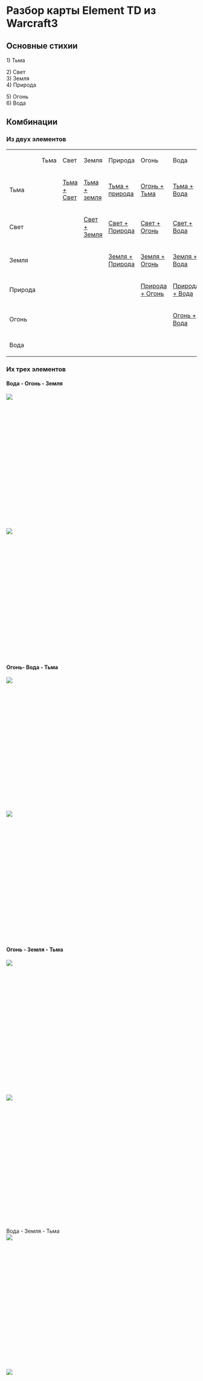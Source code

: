 # <span class="c18">Разбор карты Element TD из Warcraft3</span>

## <span class="c1"></span>

## <span class="c1">Основные стихии</span>

<span class="c4">  
1) Тьма</span>

<span class="c4">2) Свет  
3) Земля  
4) Природа</span>

<span class="c4">5) Огонь  
6) Вода  
</span>

## <span class="c1"></span>

## <span class="c1">Комбинации  
</span>

### <span class="c14">Из двух элементов</span>

<a id="t.91f3dc8780655f1e498fae1d9b0581ab62186858"></a><a id="t.0"></a>

<table class="c15">

<tbody>

<tr class="c17">

<td class="c10" colspan="1" rowspan="1">

<span class="c9"></span>

</td>

<td class="c10" colspan="1" rowspan="1">

<span class="c9">Тьма</span>

</td>

<td class="c10" colspan="1" rowspan="1">

<span class="c9">Свет</span>

</td>

<td class="c10" colspan="1" rowspan="1">

<span class="c9">Земля</span>

</td>

<td class="c10" colspan="1" rowspan="1">

<span class="c9">Природа</span>

</td>

<td class="c10" colspan="1" rowspan="1">

<span class="c9">Огонь</span>

</td>

<td class="c10" colspan="1" rowspan="1">

<span class="c9">Вода</span>

</td>

</tr>

<tr class="c17">

<td class="c10" colspan="1" rowspan="1">

<span class="c9">Тьма</span>

</td>

<td class="c5" colspan="1" rowspan="1">

<span class="c9"></span>

</td>

<td class="c10" colspan="1" rowspan="1">

<span class="c0">[Тьма + Свет](#id.1h9mvxrk3135)</span>

</td>

<td class="c10" colspan="1" rowspan="1">

<span class="c0">[Тьма + земля](#id.is7p8mqw2ove)</span>

</td>

<td class="c10" colspan="1" rowspan="1">

<span class="c0">[Тьма + природа](#id.fuhve8xz5q6p)</span>

</td>

<td class="c10" colspan="1" rowspan="1">

<span class="c0">[Огонь + Тьма](#id.go1bfdi4uhya)</span>

</td>

<td class="c10" colspan="1" rowspan="1">

<span class="c0">[Тьма + Вода](#id.6pamp44xcvvr)</span>

</td>

</tr>

<tr class="c21">

<td class="c10" colspan="1" rowspan="1">

<span class="c9">Свет</span>

</td>

<td class="c5" colspan="1" rowspan="1">

<span class="c9"></span>

</td>

<td class="c5" colspan="1" rowspan="1">

<span class="c9"></span>

</td>

<td class="c10" colspan="1" rowspan="1">

<span class="c0">[Свет + Земля](#id.p3kqj12v47bf)</span>

</td>

<td class="c10" colspan="1" rowspan="1">

<span class="c0">[Свет + Природа](#id.5flojarmefvc)</span>

</td>

<td class="c10" colspan="1" rowspan="1">

<span class="c0">[Свет + Огонь](#id.e4zbs5t3qo0q)</span>

</td>

<td class="c10" colspan="1" rowspan="1">

<span class="c0">[Свет + Вода](#id.wm1ay61rkrfi)</span>

</td>

</tr>

<tr class="c21">

<td class="c10" colspan="1" rowspan="1">

<span class="c9">Земля</span>

</td>

<td class="c5" colspan="1" rowspan="1">

<span class="c9"></span>

</td>

<td class="c5" colspan="1" rowspan="1">

<span class="c9"></span>

</td>

<td class="c5" colspan="1" rowspan="1">

<span class="c9"></span>

</td>

<td class="c10" colspan="1" rowspan="1">

<span class="c0">[Земля + Природа](#id.3w1r7vz36vr6)</span>

</td>

<td class="c10" colspan="1" rowspan="1">

<span class="c0">[Земля + Огонь](#id.no4eyjuf4jm5)</span>

</td>

<td class="c10" colspan="1" rowspan="1">

<span class="c0">[Земля + Вода](#id.j177vuuij9or)</span>

</td>

</tr>

<tr class="c17">

<td class="c10" colspan="1" rowspan="1">

<span class="c9">Природа</span>

</td>

<td class="c5" colspan="1" rowspan="1">

<span class="c9"></span>

</td>

<td class="c5" colspan="1" rowspan="1">

<span class="c9"></span>

</td>

<td class="c5" colspan="1" rowspan="1">

<span class="c9"></span>

</td>

<td class="c5" colspan="1" rowspan="1">

<span class="c9"></span>

</td>

<td class="c10" colspan="1" rowspan="1">

<span class="c0">[Природа + Огонь](#id.csf5ftwdcfx1)</span>

</td>

<td class="c10" colspan="1" rowspan="1">

<span class="c0">[Природа + Вода](#id.7i0foym5xtdn)</span>

</td>

</tr>

<tr class="c17">

<td class="c10" colspan="1" rowspan="1">

<span class="c9">Огонь</span>

</td>

<td class="c5" colspan="1" rowspan="1">

<span class="c9"></span>

</td>

<td class="c5" colspan="1" rowspan="1">

<span class="c9"></span>

</td>

<td class="c5" colspan="1" rowspan="1">

<span class="c9"></span>

</td>

<td class="c5" colspan="1" rowspan="1">

<span class="c9"></span>

</td>

<td class="c5" colspan="1" rowspan="1">

<span class="c9"></span>

</td>

<td class="c10" colspan="1" rowspan="1">

<span class="c0">[Огонь + Вода](#id.fqomb5frf3vk)</span>

</td>

</tr>

<tr class="c17">

<td class="c10" colspan="1" rowspan="1">

<span class="c9">Вода</span>

</td>

<td class="c5" colspan="1" rowspan="1">

<span class="c9"></span>

</td>

<td class="c5" colspan="1" rowspan="1">

<span class="c9"></span>

</td>

<td class="c5" colspan="1" rowspan="1">

<span class="c9"></span>

</td>

<td class="c5" colspan="1" rowspan="1">

<span class="c9"></span>

</td>

<td class="c5" colspan="1" rowspan="1">

<span class="c9"></span>

</td>

<td class="c5" colspan="1" rowspan="1">

<span class="c9"></span>

</td>

</tr>

</tbody>

</table>

### <span class="c14">Их трех элементов</span>

#### <span>Вода - Огонь - Земля  
</span><span style="overflow: hidden; display: inline-block; margin: 0.00px 0.00px; border: 0.00px solid #000000; transform: rotate(0.00rad) translateZ(0px); -webkit-transform: rotate(0.00rad) translateZ(0px); width: 601.70px; height: 338.67px;">![](images/image31.jpg)</span><span>  
</span><span style="overflow: hidden; display: inline-block; margin: 0.00px 0.00px; border: 0.00px solid #000000; transform: rotate(0.00rad) translateZ(0px); -webkit-transform: rotate(0.00rad) translateZ(0px); width: 601.70px; height: 338.67px;">![](images/image45.jpg)</span>

#### <span class="c11"></span>

#### <span class="c11">Огонь- Вода - Тьма</span>

<span style="overflow: hidden; display: inline-block; margin: 0.00px 0.00px; border: 0.00px solid #000000; transform: rotate(0.00rad) translateZ(0px); -webkit-transform: rotate(0.00rad) translateZ(0px); width: 601.70px; height: 338.67px;">![](images/image8.jpg)</span>

<span style="overflow: hidden; display: inline-block; margin: 0.00px 0.00px; border: 0.00px solid #000000; transform: rotate(0.00rad) translateZ(0px); -webkit-transform: rotate(0.00rad) translateZ(0px); width: 601.70px; height: 338.67px;">![](images/image37.jpg)</span>

<span class="c4"></span>

#### <span>Огонь - Земля - Тьма  
</span><span style="overflow: hidden; display: inline-block; margin: 0.00px 0.00px; border: 0.00px solid #000000; transform: rotate(0.00rad) translateZ(0px); -webkit-transform: rotate(0.00rad) translateZ(0px); width: 601.70px; height: 338.67px;">![](images/image20.jpg)</span><span>  
</span><span style="overflow: hidden; display: inline-block; margin: 0.00px 0.00px; border: 0.00px solid #000000; transform: rotate(0.00rad) translateZ(0px); -webkit-transform: rotate(0.00rad) translateZ(0px); width: 601.70px; height: 338.67px;">![](images/image1.jpg)</span><span>  

Вода - Земля - Тьма  
</span><span style="overflow: hidden; display: inline-block; margin: 0.00px 0.00px; border: 0.00px solid #000000; transform: rotate(0.00rad) translateZ(0px); -webkit-transform: rotate(0.00rad) translateZ(0px); width: 601.70px; height: 338.67px;">![](images/image39.jpg)</span><span>  
</span><span style="overflow: hidden; display: inline-block; margin: 0.00px 0.00px; border: 0.00px solid #000000; transform: rotate(0.00rad) translateZ(0px); -webkit-transform: rotate(0.00rad) translateZ(0px); width: 601.70px; height: 338.67px;">![](images/image49.jpg)</span><span>  

Вода - Свет - Огонь  
</span><span style="overflow: hidden; display: inline-block; margin: 0.00px 0.00px; border: 0.00px solid #000000; transform: rotate(0.00rad) translateZ(0px); -webkit-transform: rotate(0.00rad) translateZ(0px); width: 601.70px; height: 338.67px;">![](images/image7.jpg)</span>

#### <span>Свет - Огонь - Земля  
</span><span style="overflow: hidden; display: inline-block; margin: 0.00px 0.00px; border: 0.00px solid #000000; transform: rotate(0.00rad) translateZ(0px); -webkit-transform: rotate(0.00rad) translateZ(0px); width: 601.70px; height: 338.67px;">![](images/image18.jpg)</span><span>  
</span><span style="overflow: hidden; display: inline-block; margin: 0.00px 0.00px; border: 0.00px solid #000000; transform: rotate(0.00rad) translateZ(0px); -webkit-transform: rotate(0.00rad) translateZ(0px); width: 601.70px; height: 338.67px;">![](images/image55.jpg)</span><span class="c11">  
</span>

#### <span>Вода - Свет - Земля  
</span><span style="overflow: hidden; display: inline-block; margin: 0.00px 0.00px; border: 0.00px solid #000000; transform: rotate(0.00rad) translateZ(0px); -webkit-transform: rotate(0.00rad) translateZ(0px); width: 601.70px; height: 338.67px;">![](images/image53.jpg)</span><span>  
</span><span style="overflow: hidden; display: inline-block; margin: 0.00px 0.00px; border: 0.00px solid #000000; transform: rotate(0.00rad) translateZ(0px); -webkit-transform: rotate(0.00rad) translateZ(0px); width: 601.70px; height: 338.67px;">![](images/image17.jpg)</span><span class="c11">  

</span>

#### <span>Свет - Огонь - Тьма</span><span style="overflow: hidden; display: inline-block; margin: 0.00px 0.00px; border: 0.00px solid #000000; transform: rotate(0.00rad) translateZ(0px); -webkit-transform: rotate(0.00rad) translateZ(0px); width: 601.70px; height: 338.67px;">![](images/image24.jpg)</span><span>  
</span><span style="overflow: hidden; display: inline-block; margin: 0.00px 0.00px; border: 0.00px solid #000000; transform: rotate(0.00rad) translateZ(0px); -webkit-transform: rotate(0.00rad) translateZ(0px); width: 601.70px; height: 338.67px;">![](images/image46.jpg)</span><span class="c11">  

</span>

#### <span>Вода - Свет - Тьма  
</span><span style="overflow: hidden; display: inline-block; margin: 0.00px 0.00px; border: 0.00px solid #000000; transform: rotate(0.00rad) translateZ(0px); -webkit-transform: rotate(0.00rad) translateZ(0px); width: 601.70px; height: 338.67px;">![](images/image44.jpg)</span><span class="c11">  

земля тьма свет</span>

#### <span style="overflow: hidden; display: inline-block; margin: 0.00px 0.00px; border: 0.00px solid #000000; transform: rotate(0.00rad) translateZ(0px); -webkit-transform: rotate(0.00rad) translateZ(0px); width: 601.70px; height: 338.67px;">![](images/image62.jpg)</span>

#### <span style="overflow: hidden; display: inline-block; margin: 0.00px 0.00px; border: 0.00px solid #000000; transform: rotate(0.00rad) translateZ(0px); -webkit-transform: rotate(0.00rad) translateZ(0px); width: 601.70px; height: 338.67px;">![](images/image41.jpg)</span>

#### <span>  
огонь вода природа  
</span><span style="overflow: hidden; display: inline-block; margin: 0.00px 0.00px; border: 0.00px solid #000000; transform: rotate(0.00rad) translateZ(0px); -webkit-transform: rotate(0.00rad) translateZ(0px); width: 601.70px; height: 338.67px;">![](images/image64.jpg)</span>

<span style="overflow: hidden; display: inline-block; margin: 0.00px 0.00px; border: 0.00px solid #000000; transform: rotate(0.00rad) translateZ(0px); -webkit-transform: rotate(0.00rad) translateZ(0px); width: 601.70px; height: 338.67px;">![](images/image13.jpg)</span>

#### <span class="c11">  
огонь земля природа</span>

<span style="overflow: hidden; display: inline-block; margin: 0.00px 0.00px; border: 0.00px solid #000000; transform: rotate(0.00rad) translateZ(0px); -webkit-transform: rotate(0.00rad) translateZ(0px); width: 601.70px; height: 338.67px;">![](images/image9.jpg)</span><span>  
</span><span style="overflow: hidden; display: inline-block; margin: 0.00px 0.00px; border: 0.00px solid #000000; transform: rotate(0.00rad) translateZ(0px); -webkit-transform: rotate(0.00rad) translateZ(0px); width: 601.70px; height: 338.67px;">![](images/image59.jpg)</span>

#### <span>  
вода земля природа  
</span><span style="overflow: hidden; display: inline-block; margin: 0.00px 0.00px; border: 0.00px solid #000000; transform: rotate(0.00rad) translateZ(0px); -webkit-transform: rotate(0.00rad) translateZ(0px); width: 601.70px; height: 338.67px;">![](images/image33.jpg)</span><span>  
</span><span style="overflow: hidden; display: inline-block; margin: 0.00px 0.00px; border: 0.00px solid #000000; transform: rotate(0.00rad) translateZ(0px); -webkit-transform: rotate(0.00rad) translateZ(0px); width: 601.70px; height: 338.67px;">![](images/image5.jpg)</span>

#### <span>  
огонь тьма природа  
</span><span style="overflow: hidden; display: inline-block; margin: 0.00px 0.00px; border: 0.00px solid #000000; transform: rotate(0.00rad) translateZ(0px); -webkit-transform: rotate(0.00rad) translateZ(0px); width: 601.70px; height: 338.67px;">![](images/image3.jpg)</span><span>  
</span><span style="overflow: hidden; display: inline-block; margin: 0.00px 0.00px; border: 0.00px solid #000000; transform: rotate(0.00rad) translateZ(0px); -webkit-transform: rotate(0.00rad) translateZ(0px); width: 601.70px; height: 338.67px;">![](images/image40.jpg)</span>

#### <span>  
вода тьма природа  
</span><span style="overflow: hidden; display: inline-block; margin: 0.00px 0.00px; border: 0.00px solid #000000; transform: rotate(0.00rad) translateZ(0px); -webkit-transform: rotate(0.00rad) translateZ(0px); width: 601.70px; height: 338.67px;">![](images/image29.jpg)</span><span>  
</span><span style="overflow: hidden; display: inline-block; margin: 0.00px 0.00px; border: 0.00px solid #000000; transform: rotate(0.00rad) translateZ(0px); -webkit-transform: rotate(0.00rad) translateZ(0px); width: 601.70px; height: 338.67px;">![](images/image56.jpg)</span>

#### <span class="c11">  
земля тьма природа</span>

#### <span style="overflow: hidden; display: inline-block; margin: 0.00px 0.00px; border: 0.00px solid #000000; transform: rotate(0.00rad) translateZ(0px); -webkit-transform: rotate(0.00rad) translateZ(0px); width: 601.70px; height: 338.67px;">![](images/image35.jpg)</span><span>  
</span><span style="overflow: hidden; display: inline-block; margin: 0.00px 0.00px; border: 0.00px solid #000000; transform: rotate(0.00rad) translateZ(0px); -webkit-transform: rotate(0.00rad) translateZ(0px); width: 601.70px; height: 338.67px;">![](images/image15.jpg)</span><span class="c11">  

огонь свет природа</span>

#### <span style="overflow: hidden; display: inline-block; margin: 0.00px 0.00px; border: 0.00px solid #000000; transform: rotate(0.00rad) translateZ(0px); -webkit-transform: rotate(0.00rad) translateZ(0px); width: 601.70px; height: 338.67px;">![](images/image58.jpg)</span><span>  
</span><span style="overflow: hidden; display: inline-block; margin: 0.00px 0.00px; border: 0.00px solid #000000; transform: rotate(0.00rad) translateZ(0px); -webkit-transform: rotate(0.00rad) translateZ(0px); width: 601.70px; height: 338.67px;">![](images/image60.jpg)</span><span class="c11">  
вода свет природа</span>

#### <span style="overflow: hidden; display: inline-block; margin: 0.00px 0.00px; border: 0.00px solid #000000; transform: rotate(0.00rad) translateZ(0px); -webkit-transform: rotate(0.00rad) translateZ(0px); width: 601.70px; height: 338.67px;">![](images/image4.jpg)</span><span style="overflow: hidden; display: inline-block; margin: 0.00px 0.00px; border: 0.00px solid #000000; transform: rotate(0.00rad) translateZ(0px); -webkit-transform: rotate(0.00rad) translateZ(0px); width: 601.70px; height: 338.67px;">![](images/image67.jpg)</span><span class="c11">  
земля свет природа</span>

#### <span style="overflow: hidden; display: inline-block; margin: 0.00px 0.00px; border: 0.00px solid #000000; transform: rotate(0.00rad) translateZ(0px); -webkit-transform: rotate(0.00rad) translateZ(0px); width: 601.70px; height: 338.67px;">![](images/image2.jpg)</span><span>  
</span><span style="overflow: hidden; display: inline-block; margin: 0.00px 0.00px; border: 0.00px solid #000000; transform: rotate(0.00rad) translateZ(0px); -webkit-transform: rotate(0.00rad) translateZ(0px); width: 601.70px; height: 338.67px;">![](images/image27.jpg)</span><span class="c11">  
тьма свет природа</span>

#### <span style="overflow: hidden; display: inline-block; margin: 0.00px 0.00px; border: 0.00px solid #000000; transform: rotate(0.00rad) translateZ(0px); -webkit-transform: rotate(0.00rad) translateZ(0px); width: 601.70px; height: 338.67px;">![](images/image19.jpg)</span><span style="overflow: hidden; display: inline-block; margin: 0.00px 0.00px; border: 0.00px solid #000000; transform: rotate(0.00rad) translateZ(0px); -webkit-transform: rotate(0.00rad) translateZ(0px); width: 601.70px; height: 338.67px;">![](images/image57.jpg)</span>

## <span class="c1">Тьма</span>

<a id="id.6pamp44xcvvr"></a>

### <span>Тьма + Вода  
</span><span style="overflow: hidden; display: inline-block; margin: 0.00px 0.00px; border: 0.00px solid #000000; transform: rotate(0.00rad) translateZ(0px); -webkit-transform: rotate(0.00rad) translateZ(0px); width: 601.70px; height: 338.67px;">![](images/image36.jpg)</span>

<span style="overflow: hidden; display: inline-block; margin: 0.00px 0.00px; border: 0.00px solid #000000; transform: rotate(0.00rad) translateZ(0px); -webkit-transform: rotate(0.00rad) translateZ(0px); width: 601.70px; height: 338.67px;">![](images/image6.jpg)</span>

<span class="c4"></span>

<a id="id.is7p8mqw2ove"></a>

### <span class="c14">Тьма + земля</span>

<span class="c4"></span>

<span style="overflow: hidden; display: inline-block; margin: 0.00px 0.00px; border: 0.00px solid #000000; transform: rotate(0.00rad) translateZ(0px); -webkit-transform: rotate(0.00rad) translateZ(0px); width: 601.70px; height: 338.67px;">![](images/image54.jpg)</span>

<span style="overflow: hidden; display: inline-block; margin: 0.00px 0.00px; border: 0.00px solid #000000; transform: rotate(0.00rad) translateZ(0px); -webkit-transform: rotate(0.00rad) translateZ(0px); width: 601.70px; height: 338.67px;">![](images/image52.jpg)</span>

<span class="c4"></span>

<span class="c4"></span>

<a id="id.fuhve8xz5q6p"></a>

### <span>Тьма + природа  

</span><span style="overflow: hidden; display: inline-block; margin: 0.00px 0.00px; border: 0.00px solid #000000; transform: rotate(0.00rad) translateZ(0px); -webkit-transform: rotate(0.00rad) translateZ(0px); width: 601.70px; height: 338.67px;">![](images/image47.jpg)</span>

<span style="overflow: hidden; display: inline-block; margin: 0.00px 0.00px; border: 0.00px solid #000000; transform: rotate(0.00rad) translateZ(0px); -webkit-transform: rotate(0.00rad) translateZ(0px); width: 601.70px; height: 338.67px;">![](images/image34.jpg)</span>

<span class="c4"></span>

<a id="id.go1bfdi4uhya"></a>

### <span class="c14">Огонь + Тьма</span>

<span class="c4"></span>

<span style="overflow: hidden; display: inline-block; margin: 0.00px 0.00px; border: 0.00px solid #000000; transform: rotate(0.00rad) translateZ(0px); -webkit-transform: rotate(0.00rad) translateZ(0px); width: 601.70px; height: 338.67px;">![](images/image42.jpg)</span>

<span style="overflow: hidden; display: inline-block; margin: 0.00px 0.00px; border: 0.00px solid #000000; transform: rotate(0.00rad) translateZ(0px); -webkit-transform: rotate(0.00rad) translateZ(0px); width: 601.70px; height: 338.67px;">![](images/image48.jpg)</span>

<span class="c4"></span>

<a id="id.1h9mvxrk3135"></a>

### <span class="c14">Тьма + Свет</span>

<span class="c4"></span>

<span style="overflow: hidden; display: inline-block; margin: 0.00px 0.00px; border: 0.00px solid #000000; transform: rotate(0.00rad) translateZ(0px); -webkit-transform: rotate(0.00rad) translateZ(0px); width: 601.70px; height: 338.67px;">![](images/image63.jpg)</span>

<span style="overflow: hidden; display: inline-block; margin: 0.00px 0.00px; border: 0.00px solid #000000; transform: rotate(0.00rad) translateZ(0px); -webkit-transform: rotate(0.00rad) translateZ(0px); width: 601.70px; height: 338.67px;">![](images/image22.jpg)</span>

<span class="c4"></span>

## <span class="c1">Свет</span>

<a id="id.p3kqj12v47bf"></a>

### <span class="c14">Свет + Земля</span>

<span style="overflow: hidden; display: inline-block; margin: 0.00px 0.00px; border: 0.00px solid #000000; transform: rotate(0.00rad) translateZ(0px); -webkit-transform: rotate(0.00rad) translateZ(0px); width: 601.70px; height: 338.67px;">![](images/image21.jpg)</span>

<span style="overflow: hidden; display: inline-block; margin: 0.00px 0.00px; border: 0.00px solid #000000; transform: rotate(0.00rad) translateZ(0px); -webkit-transform: rotate(0.00rad) translateZ(0px); width: 601.70px; height: 338.67px;">![](images/image11.jpg)</span>

<a id="id.5flojarmefvc"></a>

### <span class="c14">Свет + Природа</span>

<span style="overflow: hidden; display: inline-block; margin: 0.00px 0.00px; border: 0.00px solid #000000; transform: rotate(0.00rad) translateZ(0px); -webkit-transform: rotate(0.00rad) translateZ(0px); width: 601.70px; height: 338.67px;">![](images/image14.jpg)</span>

<span style="overflow: hidden; display: inline-block; margin: 0.00px 0.00px; border: 0.00px solid #000000; transform: rotate(0.00rad) translateZ(0px); -webkit-transform: rotate(0.00rad) translateZ(0px); width: 601.70px; height: 338.67px;">![](images/image10.jpg)</span>

<a id="id.e4zbs5t3qo0q"></a>

### <span class="c14">Свет + Огонь</span>

<span style="overflow: hidden; display: inline-block; margin: 0.00px 0.00px; border: 0.00px solid #000000; transform: rotate(0.00rad) translateZ(0px); -webkit-transform: rotate(0.00rad) translateZ(0px); width: 601.70px; height: 338.67px;">![](images/image26.jpg)</span>

<span style="overflow: hidden; display: inline-block; margin: 0.00px 0.00px; border: 0.00px solid #000000; transform: rotate(0.00rad) translateZ(0px); -webkit-transform: rotate(0.00rad) translateZ(0px); width: 601.70px; height: 338.67px;">![](images/image50.jpg)</span>

<a id="id.wm1ay61rkrfi"></a>

### <span class="c14">Свет + Вода</span>

<span class="c4"></span>

<span style="overflow: hidden; display: inline-block; margin: 0.00px 0.00px; border: 0.00px solid #000000; transform: rotate(0.00rad) translateZ(0px); -webkit-transform: rotate(0.00rad) translateZ(0px); width: 601.70px; height: 338.67px;">![](images/image16.jpg)</span>

<span style="overflow: hidden; display: inline-block; margin: 0.00px 0.00px; border: 0.00px solid #000000; transform: rotate(0.00rad) translateZ(0px); -webkit-transform: rotate(0.00rad) translateZ(0px); width: 601.70px; height: 338.67px;">![](images/image43.jpg)</span>

<span class="c4"></span>

## <span class="c1">Земля</span>

<a id="id.3w1r7vz36vr6"></a>

### <span class="c14">Земля + Природа</span>

<span style="overflow: hidden; display: inline-block; margin: 0.00px 0.00px; border: 0.00px solid #000000; transform: rotate(0.00rad) translateZ(0px); -webkit-transform: rotate(0.00rad) translateZ(0px); width: 601.70px; height: 338.67px;">![](images/image38.jpg)</span>

<span style="overflow: hidden; display: inline-block; margin: 0.00px 0.00px; border: 0.00px solid #000000; transform: rotate(0.00rad) translateZ(0px); -webkit-transform: rotate(0.00rad) translateZ(0px); width: 601.70px; height: 338.67px;">![](images/image51.jpg)</span>

<a id="id.no4eyjuf4jm5"></a>

### <span class="c14">Земля + Огонь</span>

<span style="overflow: hidden; display: inline-block; margin: 0.00px 0.00px; border: 0.00px solid #000000; transform: rotate(0.00rad) translateZ(0px); -webkit-transform: rotate(0.00rad) translateZ(0px); width: 601.70px; height: 338.67px;">![](images/image28.jpg)</span>

<span style="overflow: hidden; display: inline-block; margin: 0.00px 0.00px; border: 0.00px solid #000000; transform: rotate(0.00rad) translateZ(0px); -webkit-transform: rotate(0.00rad) translateZ(0px); width: 601.70px; height: 338.67px;">![](images/image12.jpg)</span>

<a id="id.j177vuuij9or"></a>

### <span class="c14">Земля + Вода</span>

<span style="overflow: hidden; display: inline-block; margin: 0.00px 0.00px; border: 0.00px solid #000000; transform: rotate(0.00rad) translateZ(0px); -webkit-transform: rotate(0.00rad) translateZ(0px); width: 601.70px; height: 338.67px;">![](images/image61.jpg)</span>

<span class="c4"></span>

## <span class="c1">Природа</span>

<span class="c4"></span>

<a id="id.csf5ftwdcfx1"></a>

### <span class="c14">Природа + Огонь</span>

<span style="overflow: hidden; display: inline-block; margin: 0.00px 0.00px; border: 0.00px solid #000000; transform: rotate(0.00rad) translateZ(0px); -webkit-transform: rotate(0.00rad) translateZ(0px); width: 601.70px; height: 338.67px;">![](images/image66.jpg)</span>

<span style="overflow: hidden; display: inline-block; margin: 0.00px 0.00px; border: 0.00px solid #000000; transform: rotate(0.00rad) translateZ(0px); -webkit-transform: rotate(0.00rad) translateZ(0px); width: 601.70px; height: 338.67px;">![](images/image32.jpg)</span>

<a id="id.7i0foym5xtdn"></a>

### <span class="c14">Природа + Вода</span>

<span style="overflow: hidden; display: inline-block; margin: 0.00px 0.00px; border: 0.00px solid #000000; transform: rotate(0.00rad) translateZ(0px); -webkit-transform: rotate(0.00rad) translateZ(0px); width: 601.70px; height: 338.67px;">![](images/image65.jpg)</span>

<span style="overflow: hidden; display: inline-block; margin: 0.00px 0.00px; border: 0.00px solid #000000; transform: rotate(0.00rad) translateZ(0px); -webkit-transform: rotate(0.00rad) translateZ(0px); width: 601.70px; height: 338.67px;">![](images/image23.jpg)</span>

## <span class="c1">Огонь</span>

<a id="id.fqomb5frf3vk"></a>

### <span class="c14">Огонь + Вода</span>

<span style="overflow: hidden; display: inline-block; margin: 0.00px 0.00px; border: 0.00px solid #000000; transform: rotate(0.00rad) translateZ(0px); -webkit-transform: rotate(0.00rad) translateZ(0px); width: 601.70px; height: 338.67px;">![](images/image25.jpg)</span>

<span style="overflow: hidden; display: inline-block; margin: 0.00px 0.00px; border: 0.00px solid #000000; transform: rotate(0.00rad) translateZ(0px); -webkit-transform: rotate(0.00rad) translateZ(0px); width: 601.70px; height: 338.67px;">![](images/image30.jpg)</span>